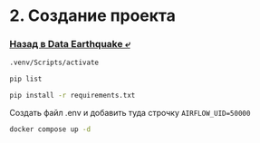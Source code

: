 # 2. Создание проекта

### [Назад в Data Earthquake ⤶](/README.md)



```bash
.venv/Scripts/activate
```

```bash
pip list
```

```bash
pip install -r requirements.txt
```

Создать файл .env и добавить туда строчку `AIRFLOW_UID=50000`

```bash
docker compose up -d
```